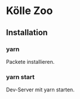 # Kölle Zoo

## Installation

### yarn

Packete installieren.

### yarn start

Dev-Server mit yarn starten.
